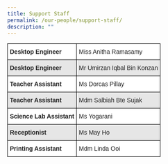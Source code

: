 ```yaml
---
title: Support Staff
permalink: /our-people/support-staff/
description: ""
---
```

<style type="text/css">
.tg  {border-collapse:collapse;border-spacing:0;}
.tg td{border-color:black;border-style:solid;border-width:1px;font-family:Arial, sans-serif;font-size:14px;
  overflow:hidden;padding:10px 5px;word-break:normal;}
.tg th{border-color:black;border-style:solid;border-width:1px;font-family:Arial, sans-serif;font-size:14px;
  font-weight:normal;overflow:hidden;padding:10px 5px;word-break:normal;}
.tg .tg-l2bf{background-color:#FFF;color:#222;font-weight:bold;text-align:left;vertical-align:top}
.tg .tg-h5mn{background-color:#E6E6E6;color:#222;text-align:left;vertical-align:middle}
.tg .tg-1ppo{background-color:#FFF;color:#222;text-align:left;vertical-align:middle}
.tg .tg-rs0e{background-color:#E6E6E6;color:#222;font-weight:bold;text-align:left;vertical-align:top}
</style>
<table class="tg">
<thead>
  <tr>
    <th class="tg-l2bf">Desktop Engineer</th>
    <td class="tg-1ppo" colspan="2">Miss Anitha Ramasamy</td>
  </tr>
</thead>
<tbody>
  <tr>
    <th class="tg-rs0e">Desktop Engineer</th>
    <td class="tg-h5mn" colspan="2">Mr Umirzan Iqbal Bin Konzan</td>
  </tr>
  <tr>
    <td class="tg-l2bf"><span style="font-weight:bold">Teacher Assistant</span></td>
    <td class="tg-1ppo" colspan="2">Ms Dorcas Pillay</td>
  </tr>
  <tr>
    <td class="tg-rs0e"><span style="font-weight:bold">Teacher Assistant</span></td>
    <td class="tg-h5mn" colspan="2">Mdm Salbiah Bte Sujak</td>
  </tr>
  <tr>
    <td class="tg-l2bf"><span style="font-weight:bold">Science Lab Assistant</span></td>
    <td class="tg-1ppo" colspan="2">Ms Yogarani</td>
  </tr>
  <tr>
    <td class="tg-rs0e"><span style="font-weight:bold">Receptionist</span></td>
    <td class="tg-h5mn" colspan="2">Ms May Ho</td>
  </tr>
  <tr>
    <td class="tg-l2bf"><span style="font-weight:bold">Printing Assistant</span></td>
    <td class="tg-1ppo" colspan="2">Mdm Linda Ooi</td>
  </tr>
</tbody>
</table>